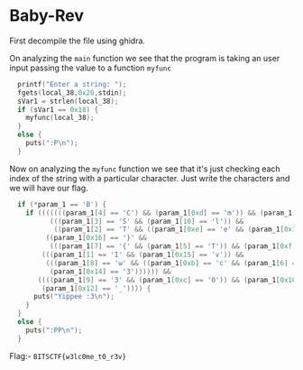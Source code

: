 # Baby-Rev

First decompile the file using ghidra.

On analyzing the `main` function we see that the program is taking an user input passing the value to a function `myfunc`

```c
  printf("Enter a string: ");
  fgets(local_38,0x20,stdin);
  sVar1 = strlen(local_38);
  if (sVar1 == 0x18) {
    myfunc(local_38);
  }
  else {
    puts(":P\n");
  }
```

Now on analyzing the `myfunc` function we see that it's just checking each index of the string with a particular character. Just write the characters and we will have our flag.

```c
  if (*param_1 == 'B') {
    if (((((((param_1[4] == 'C') && (param_1[0xd] == 'm')) && (param_1[0x13] == 'r')) &&
          (((param_1[3] == 'S' && (param_1[10] == 'l')) &&
           ((param_1[2] == 'T' && ((param_1[0xe] == 'e' && (param_1[0x11] == '0')))))))) &&
         ((param_1[0x16] == '}' &&
          (((param_1[7] == '{' && (param_1[5] == 'T')) && (param_1[0xf] == '_')))))) &&
        (((param_1[1] == 'I' && (param_1[0x15] == 'v')) &&
         (((param_1[8] == 'w' && ((param_1[0xb] == 'c' && (param_1[6] == 'F')))) &&
          (param_1[0x14] == '3')))))) &&
       ((((param_1[9] == '3' && (param_1[0xc] == '0')) && (param_1[0x10] == 't')) &&
        (param_1[0x12] == '_')))) {
      puts("Yippee :3\n");
    }
  }
  else {
    puts(":PP\n");
  }
```

Flag:- `BITSCTF{w3lc0me_t0_r3v}`